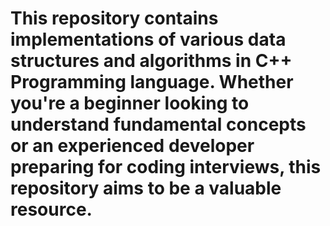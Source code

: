 # This repository contains implementations of various data structures and algorithms in C++ Programming language. Whether you're a beginner looking to understand fundamental concepts or an experienced developer preparing for coding interviews, this repository aims to be a valuable resource.